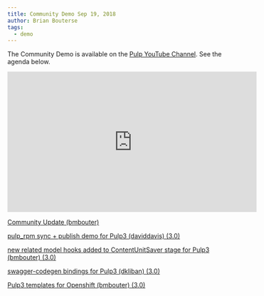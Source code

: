 ```yaml
---
title: Community Demo Sep 19, 2018
author: Brian Bouterse
tags:
  - demo
---
```

The Community Demo is available on the [Pulp YouTube Channel](https://www.youtube.com/channel/UCI43Ffs4VPDv7awXvvBJfRQ). See the agenda below.

<iframe width="560" height="315" src="https://www.youtube.com/embed/xniMgTodmnc" frameborder="0" allowfullscreen></iframe>

[Community Update (bmbouter)](http://www.youtube.com/watch?v=xniMgTodmnc&t=0m51s)

[pulp_rpm sync + publish demo for Pulp3 (daviddavis) (3.0)](http://www.youtube.com/watch?v=xniMgTodmnc&t=7m34s)

[new related model hooks added to ContentUnitSaver stage for Pulp3 (bmbouter) (3.0)](http://www.youtube.com/watch?v=xniMgTodmnc&t=14m20s)

[swagger-codegen bindings for Pulp3 (dkliban) (3.0)](http://www.youtube.com/watch?v=xniMgTodmnc&t=18m18s)

[Pulp3 templates for Openshift (bmbouter) (3.0)](http://www.youtube.com/watch?v=xniMgTodmnc&t=24m30s)
